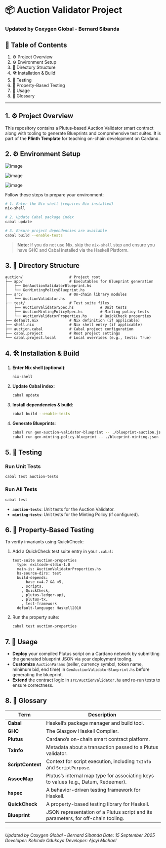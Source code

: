 # 📦 Auction Validator Project

### Updated by Coxygen Global - Bernard Sibanda

## 📑 Table of Contents

1. ⚙️ Project Overview
2. ⚙️ Environment Setup
3. 📂 Directory Structure
4. 🛠️ Installation & Build
5. 🔬 Testing
6. 🧪 Property-Based Testing
7. 🚀 Usage
8. 📖 Glossary

---

## 1. ⚙️ Project Overview

This repository contains a Plutus-based Auction Validator smart contract along with tooling to generate Blueprints and comprehensive test suites. It is part of the **Plinth Template** for teaching on-chain development on Cardano.

## 2. ⚙️ Environment Setup

![image](https://github.com/user-attachments/assets/5e920e6a-4189-4917-b9ad-b31977e0d81b)

![image](https://github.com/user-attachments/assets/92f0a394-d7da-44c6-b15a-9068efe7f4c3)

![image](https://github.com/user-attachments/assets/4793940e-518a-4893-b3f2-1300d488bf65)

Follow these steps to prepare your environment:

```bash
# 1. Enter the Nix shell (requires Nix installed)
nix-shell

# 2. Update Cabal package index
cabal update

# 3. Ensure project dependencies are available
cabal build --enable-tests
```

> **Note:** If you do not use Nix, skip the `nix-shell` step and ensure you have GHC and Cabal installed via the Haskell Platform.

## 3. 📂 Directory Structure

```text
auction/                     # Project root
├── app/                     # Executables for Blueprint generation
│   ├── GenAuctionValidatorBlueprint.hs
│   └── GenMintingPolicyBlueprint.hs
├── src/                     # On-chain library modules
│   └── AuctionValidator.hs
├── test/                    # Test suite files
│   ├── AuctionValidatorSpec.hs            # Unit tests
│   ├── AuctionMintingPolicySpec.hs        # Minting policy tests
│   └── AuctionValidatorProperties.hs      # QuickCheck properties
├── default.nix              # Nix definition (if applicable)
├── shell.nix                # Nix shell entry (if applicable)
├── auction.cabal            # Cabal project configuration
├── cabal.project            # Root project settings
└── cabal.project.local      # Local overrides (e.g., tests: True)
```

## 4. 🛠️ Installation & Build

1. **Enter Nix shell (optional)**:

   ```bash
   nix-shell
   ```
2. **Update Cabal index**:

   ```bash
   cabal update
   ```
3. **Install dependencies & build**:

   ```bash
   cabal build --enable-tests
   ```
4. **Generate Blueprints**:

   ```bash
   cabal run gen-auction-validator-blueprint -- ./blueprint-auction.json
   cabal run gen-minting-policy-blueprint -- ./blueprint-minting.json
   ```

## 5. 🔬 Testing

### Run Unit Tests

```bash
cabal test auction-tests
```

### Run All Tests

```bash
cabal test
```

* **`auction-tests`**: Unit tests for the Auction Validator.
* **`minting-tests`**: Unit tests for the Minting Policy (if configured).

## 6. 🧪 Property-Based Testing

To verify invariants using QuickCheck:

1. Add a QuickCheck test suite entry in your `.cabal`:

   ```cabal
   test-suite auction-properties
     type: exitcode-stdio-1.0
     main-is: AuctionValidatorProperties.hs
     hs-source-dirs: test
     build-depends:
         base >=4.7 && <5,
       , scripts,
       , QuickCheck,
       , plutus-ledger-api,
       , plutus-tx,
       , test-framework
     default-language: Haskell2010
   ```
2. Run the property suite:

   ```bash
   cabal test auction-properties
   ```

## 7. 🚀 Usage

* **Deploy** your compiled Plutus script on a Cardano network by submitting the generated blueprint JSON via your deployment tooling.
* **Customize** `AuctionParams` (seller, currency symbol, token name, minimum bid, end time) in `GenAuctionValidatorBlueprint.hs` before generating the blueprint.
* **Extend** the contract logic in `src/AuctionValidator.hs` and re-run tests to ensure correctness.

## 8. 📖 Glossary

| Term              | Description                                                                        |
| ----------------- | ---------------------------------------------------------------------------------- |
| **Cabal**         | Haskell’s package manager and build tool.                                          |
| **GHC**           | The Glasgow Haskell Compiler.                                                      |
| **Plutus**        | Cardano’s on-chain smart contract platform.                                        |
| **TxInfo**        | Metadata about a transaction passed to a Plutus validator.                         |
| **ScriptContext** | Context for script execution, including `TxInfo` and `ScriptPurpose`.              |
| **AssocMap**      | Plutus’s internal map type for associating keys to values (e.g., Datum, Redeemer). |
| **hspec**         | A behavior-driven testing framework for Haskell.                                   |
| **QuickCheck**    | A property-based testing library for Haskell.                                      |
| **Blueprint**     | JSON representation of a Plutus script and its parameters, for off-chain tooling.  |

---

*Updated by Coxygen Global - Bernard Sibanda*
*Date: 15 September 2025*
*Developer: Kehinde Odukoya*
*Developer: Ajayi Michael*
